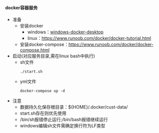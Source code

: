 #### docker容器服务
- 准备
  - 安装docker
    - windows：[windows-docker-desktop](https://www.docker.com/products/docker-desktop)
    - linux：https://www.runoob.com/docker/docker-tutorial.html
  - 安装docker-compose：https://www.runoob.com/docker/docker-compose.html
- 启动(对应服务目录,需在linux bash中执行)
  - sh文件
    ```
    ./start.sh
    ```
  - yml文件
    ```
    docker-compose up -d
    ```
- 注意
  - 数据持久化保存根目录：${HOME}/.docker/cust-data/
  - start.sh存在则优先使用
  - /bin/sh报错停止运行;/bin/bash报错继续运行
  - windows编辑sh文件需确定换行符为LF类型
    